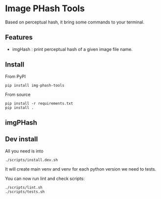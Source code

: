 # Image PHash Tools

Based on perceptual hash, it bring some commands to your terminal.  

## Features  

- imgHash : print perceptual hash of a given image file name.


## Install

From PyPI
```
pip install img-phash-tools
```

From source  
```
pip install -r requirements.txt
pip install .
```

## imgPHash



## Dev install  

All you need is into
```
./scripts/install.dev.sh
```
It will create main venv and venv for each python version we need to tests.  

You can now run lint and check scripts:
```
./scripts/lint.sh
./scripts/tests.sh
```
